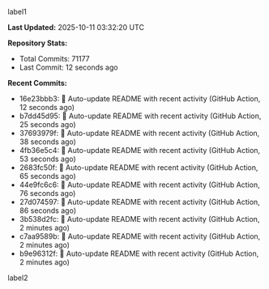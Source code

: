 
label1 
<!-- ACTIVITY_START -->
**Last Updated:** 2025-10-11 03:32:20 UTC

**Repository Stats:**
- Total Commits: 71177
- Last Commit: 12 seconds ago

**Recent Commits:**
- 16e23bbb3: 🤖 Auto-update README with recent activity (GitHub Action, 12 seconds ago)
- b7dd45d95: 🤖 Auto-update README with recent activity (GitHub Action, 25 seconds ago)
- 37693979f: 🤖 Auto-update README with recent activity (GitHub Action, 38 seconds ago)
- 4fb36e5c4: 🤖 Auto-update README with recent activity (GitHub Action, 53 seconds ago)
- 2683fc50f: 🤖 Auto-update README with recent activity (GitHub Action, 65 seconds ago)
- 44e9fc6c6: 🤖 Auto-update README with recent activity (GitHub Action, 76 seconds ago)
- 27d074597: 🤖 Auto-update README with recent activity (GitHub Action, 86 seconds ago)
- 3b538d2fc: 🤖 Auto-update README with recent activity (GitHub Action, 2 minutes ago)
- c7aa9589b: 🤖 Auto-update README with recent activity (GitHub Action, 2 minutes ago)
- b9e96312f: 🤖 Auto-update README with recent activity (GitHub Action, 2 minutes ago)
<!-- ACTIVITY_END -->

label2
